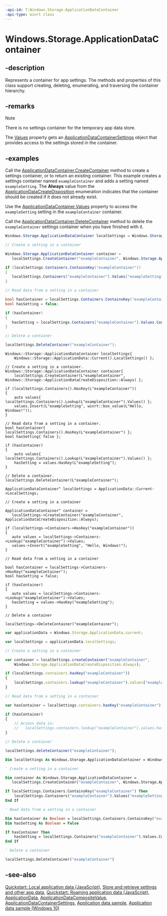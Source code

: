 ```yaml
---
-api-id: T:Windows.Storage.ApplicationDataContainer
-api-type: winrt class
---
```


<!-- Class syntax.
public class ApplicationDataContainer : Windows.Storage.IApplicationDataContainer
-->

# Windows.Storage.ApplicationDataContainer

## -description
Represents a container for app settings. The methods and properties of this class support creating, deleting, enumerating, and traversing the container hierarchy.

## -remarks
> [!NOTE]
> There is no settings container for the temporary app data store.

The [Values](applicationdatacontainer_values.md) property gets an [ApplicationDataContainerSettings](applicationdatacontainersettings.md) object that provides access to the settings stored in the container.

## -examples
Call the [ApplicationDataContainer.CreateContainer](applicationdatacontainer_createcontainer_1839874827.md) method to create a settings container,  or to return an existing container. This example creates a settings container named `exampleContainer` and adds a setting named `exampleSetting`. The **Always** value from the [ApplicationDataCreateDisposition](applicationdatacreatedisposition.md) enumeration indicates that the container should be created if it does not already exist.

Use the [ApplicationDataContainer.Values](applicationdatacontainer_values.md) property to access the `exampleSetting` setting in the `exampleContainer` container.

Call the [ApplicationDataContainer.DeleteContainer](applicationdatacontainer_deletecontainer_439744840.md) method to delete the `exampleContainer` settings container when you have finished with it.

```csharp
Windows.Storage.ApplicationDataContainer localSettings = Windows.Storage.ApplicationData.Current.LocalSettings;

// Create a setting in a container

Windows.Storage.ApplicationDataContainer container = 
   localSettings.CreateContainer("exampleContainer", Windows.Storage.ApplicationDataCreateDisposition.Always);

if (localSettings.Containers.ContainsKey("exampleContainer"))
{
   localSettings.Containers["exampleContainer"].Values["exampleSetting"] = "Hello, Windows!";
}

// Read data from a setting in a container

bool hasContainer = localSettings.Containers.ContainsKey("exampleContainer");
bool hasSetting = false;

if (hasContainer)
{
   hasSetting = localSettings.Containers["exampleContainer"].Values.ContainsKey("exampleSetting");
}

// Delete a container

localSettings.DeleteContainer("exampleContainer");
```

```cppwinrt
Windows::Storage::ApplicationDataContainer localSettings{
    Windows::Storage::ApplicationData::Current().LocalSettings() };

// Create a setting in a container.
Windows::Storage::ApplicationDataContainer container{
    localSettings.CreateContainer(L"exampleContainer", Windows::Storage::ApplicationDataCreateDisposition::Always) };

if (localSettings.Containers().HasKey(L"exampleContainer"))
{
    auto values{ localSettings.Containers().Lookup(L"exampleContainer").Values() };
    values.Insert(L"exampleSetting", winrt::box_value(L"Hello, Windows!"));
}

// Read data from a setting in a container.
bool hasContainer{ localSettings.Containers().HasKey(L"exampleContainer") };
bool hasSetting{ false };

if (hasContainer)
{
    auto values{ localSettings.Containers().Lookup(L"exampleContainer").Values() };
    hasSetting = values.HasKey(L"exampleSetting");
}

// Delete a container.
localSettings.DeleteContainer(L"exampleContainer");
```

```cppcx
ApplicationDataContainer^ localSettings = ApplicationData::Current->LocalSettings;

// Create a setting in a container

ApplicationDataContainer^ container = 
   localSettings->CreateContainer("exampleContainer", ApplicationDataCreateDisposition::Always);

if (localSettings->Containers->HasKey("exampleContainer"))
{
   auto values = localSettings->Containers->Lookup("exampleContainer")->Values;
   values->Insert("exampleSetting", "Hello, Windows!");
}

// Read data from a setting in a container

bool hasContainer = localSettings->Containers->HasKey("exampleContainer");
bool hasSetting = false;

if (hasContainer)
{
   auto values = localSettings->Containers->Lookup("exampleContainer")->Values;
   hasSetting = values->HasKey("exampleSetting");
}

// Delete a container

localSettings->DeleteContainer("exampleContainer");
```

```javascript
var applicationData = Windows.Storage.ApplicationData.current;

var localSettings = applicationData.localSettings;

// Create a setting in a container

var container = localSettings.createContainer("exampleContainer", 
    Windows.Storage.ApplicationDataCreateDisposition.Always);

if (localSettings.containers.hasKey("exampleContainer"))
{
    localSettings.containers.lookup("exampleContainer").values["exampleSetting"] = "Hello, Windows!";
}

// Read data from a setting in a container

var hasContainer = localSettings.containers.hasKey("exampleContainer");

if (hasContainer)
{
    // Access data in: 
    //   localSettings.containers.lookup("exampleContainer").values.hasKey("exampleSetting");
}

// Delete a container

localSettings.deleteContainer("exampleContainer");
```

```vb
Dim localSettings As Windows.Storage.ApplicationDataContainer = Windows.Storage.ApplicationData.Current.LocalSettings

' Create a setting in a container

Dim container As Windows.Storage.ApplicationDataContainer = 
   localSettings.CreateContainer("exampleContainer", Windows.Storage.ApplicationDataCreateDisposition.Always)

If localSettings.Containers.ContainsKey("exampleContainer") Then
    localSettings.Containers("exampleContainer").Values("exampleSetting") = "Hello, Windows!"
End If

' Read data from a setting in a container

Dim hasContainer As Boolean = localSettings.Containers.ContainsKey("exampleContainer")
Dim hasSetting As Boolean = False

If hasContainer Then
    hasSetting = localSettings.Containers("exampleContainer").Values.ContainsKey("exampleSetting")
End If

' Delete a container

localSettings.DeleteContainer("exampleContainer")
```

## -see-also
[Quickstart: Local application data (JavaScript)](https://docs.microsoft.com/previous-versions/windows/apps/hh465118(v=win.10)), [Store and retrieve settings and other app data](https://docs.microsoft.com/windows/uwp/app-settings/store-and-retrieve-app-data), [Quickstart: Roaming application data (JavaScript)](https://docs.microsoft.com/previous-versions/windows/apps/hh465123(v=win.10)), [ApplicationData](applicationdata.md), [ApplicationDataCompositeValue](applicationdatacompositevalue.md), [ApplicationDataContainerSettings](applicationdatacontainersettings.md), [Application data sample](https://github.com/microsoft/Windows-universal-samples/tree/master/Samples/ApplicationData), [Application data sample (Windows 10)](https://go.microsoft.com/fwlink/p/?LinkId=620486)
